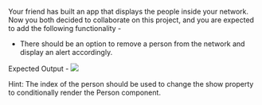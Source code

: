 Your friend has built an app that displays the people inside your network. Now you both decided to collaborate on this project, and you are expected to add the following functionality -

- There should be an option to remove a person from the network and display an alert accordingly.

Expected Output -
<img src=”https://res.cloudinary.com/dl26pbek4/image/upload/v1675861282/cn-gifs/network-app_nliesb.gif” />

Hint: The index of the person should be used to change the show property to conditionally render the Person component.
